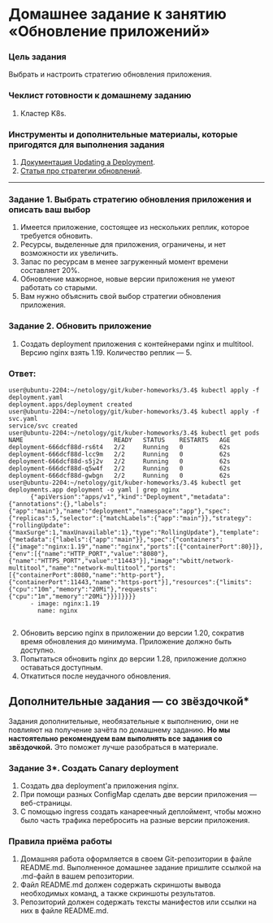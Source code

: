 # Домашнее задание к занятию «Обновление приложений»

### Цель задания

Выбрать и настроить стратегию обновления приложения.

### Чеклист готовности к домашнему заданию

1. Кластер K8s.

### Инструменты и дополнительные материалы, которые пригодятся для выполнения задания

1. [Документация Updating a Deployment](https://kubernetes.io/docs/concepts/workloads/controllers/deployment/#updating-a-deployment).
2. [Статья про стратегии обновлений](https://habr.com/ru/companies/flant/articles/471620/).

-----

### Задание 1. Выбрать стратегию обновления приложения и описать ваш выбор

1. Имеется приложение, состоящее из нескольких реплик, которое требуется обновить.
2. Ресурсы, выделенные для приложения, ограничены, и нет возможности их увеличить.
3. Запас по ресурсам в менее загруженный момент времени составляет 20%.
4. Обновление мажорное, новые версии приложения не умеют работать со старыми.
5. Вам нужно объяснить свой выбор стратегии обновления приложения.

### Задание 2. Обновить приложение

1. Создать deployment приложения с контейнерами nginx и multitool. Версию nginx взять 1.19. Количество реплик — 5.
### Ответ:
```
user@ubuntu-2204:~/netology/git/kuber-homeworks/3.4$ kubectl apply -f deployment.yaml
deployment.apps/deployment created
user@ubuntu-2204:~/netology/git/kuber-homeworks/3.4$ kubectl apply -f svc.yaml
service/svc created
user@ubuntu-2204:~/netology/git/kuber-homeworks/3.4$ kubectl get pods
NAME                         READY   STATUS    RESTARTS   AGE
deployment-666dcf88d-rs6t4   2/2     Running   0          62s
deployment-666dcf88d-lcc9m   2/2     Running   0          62s
deployment-666dcf88d-s5j2v   2/2     Running   0          62s
deployment-666dcf88d-q5w4f   2/2     Running   0          62s
deployment-666dcf88d-gwbgn   2/2     Running   0          62s
user@ubuntu-2204:~/netology/git/kuber-homeworks/3.4$ kubectl get deployments.app deployment -o yaml | grep nginx
      {"apiVersion":"apps/v1","kind":"Deployment","metadata":{"annotations":{},"labels":{"app":"main"},"name":"deployment","namespace":"app"},"spec":{"replicas":5,"selector":{"matchLabels":{"app":"main"}},"strategy":{"rollingUpdate":{"maxSurge":1,"maxUnavailable":1},"type":"RollingUpdate"},"template":{"metadata":{"labels":{"app":"main"}},"spec":{"containers":[{"image":"nginx:1.19","name":"nginx","ports":[{"containerPort":80}]},{"env":[{"name":"HTTP_PORT","value":"8080"},{"name":"HTTPS_PORT","value":"11443"}],"image":"wbitt/network-multitool","name":"network-multitool","ports":[{"containerPort":8080,"name":"http-port"},{"containerPort":11443,"name":"https-port"}],"resources":{"limits":{"cpu":"10m","memory":"20Mi"},"requests":{"cpu":"1m","memory":"20Mi"}}}]}}}}
      - image: nginx:1.19
        name: nginx


```
2. Обновить версию nginx в приложении до версии 1.20, сократив время обновления до минимума. Приложение должно быть доступно.
3. Попытаться обновить nginx до версии 1.28, приложение должно оставаться доступным.
4. Откатиться после неудачного обновления.

## Дополнительные задания — со звёздочкой*

Задания дополнительные, необязательные к выполнению, они не повлияют на получение зачёта по домашнему заданию. **Но мы настоятельно рекомендуем вам выполнять все задания со звёздочкой.** Это поможет лучше разобраться в материале.   

### Задание 3*. Создать Canary deployment

1. Создать два deployment'а приложения nginx.
2. При помощи разных ConfigMap сделать две версии приложения — веб-страницы.
3. С помощью ingress создать канареечный деплоймент, чтобы можно было часть трафика перебросить на разные версии приложения.

### Правила приёма работы

1. Домашняя работа оформляется в своем Git-репозитории в файле README.md. Выполненное домашнее задание пришлите ссылкой на .md-файл в вашем репозитории.
2. Файл README.md должен содержать скриншоты вывода необходимых команд, а также скриншоты результатов.
3. Репозиторий должен содержать тексты манифестов или ссылки на них в файле README.md.
